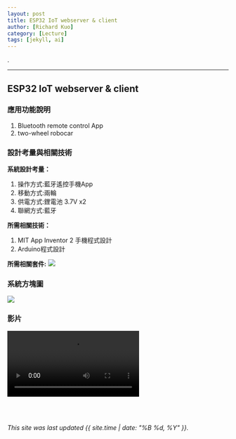 ```yaml
---
layout: post
title: ESP32 IoT webserver & client
author: [Richard Kuo]
category: [Lecture]
tags: [jekyll, ai]
---
```


.

---
## ESP32 IoT webserver & client


### 應用功能說明
1. Bluetooth remote control App 
2. two-wheel robocar

### 設計考量與相關技術
**系統設計考量：**<br>
1. 操作方式:藍牙遙控手機App
2. 移動方式:兩輪 
3. 供電方式:鋰電池 3.7V x2
4. 聯網方式:藍牙

**所需相關技術：**
1. MIT App Inventor 2 手機程式設計 
2. Arduino程式設計

**所需相關套件:**
![](https://image.ruten.com.tw/g2/8/d4/16/21440347657238_872.jpg)

### 系統方塊圖
![](https://github.com/rkuo2000/MCU-course/blob/main/images/FutureHome_kitchen_robot.png?raw=true)

### 影片
![](https://github.com/tingwei1103/MCU-project/blob/main/images/wifi%20car%20video.mp4?raw=true)

<br>
<br>

*This site was last updated {{ site.time | date: "%B %d, %Y" }}.*

